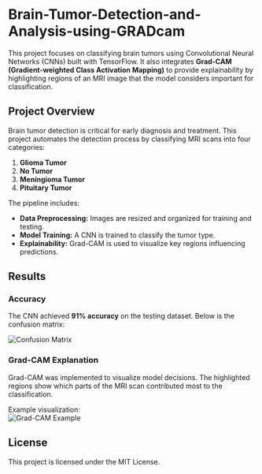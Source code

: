 # Brain-Tumor-Detection-and-Analysis-using-GRADcam

This project focuses on classifying brain tumors using Convolutional Neural Networks (CNNs) built with TensorFlow. It also integrates **Grad-CAM (Gradient-weighted Class Activation Mapping)** to provide explainability by highlighting regions of an MRI image that the model considers important for classification.  

## Project Overview  

Brain tumor detection is critical for early diagnosis and treatment. This project automates the detection process by classifying MRI scans into four categories:  
1. **Glioma Tumor**  
2. **No Tumor**  
3. **Meningioma Tumor**  
4. **Pituitary Tumor**  

The pipeline includes:  
- **Data Preprocessing:** Images are resized and organized for training and testing.  
- **Model Training:** A CNN is trained to classify the tumor type.  
- **Explainability:** Grad-CAM is used to visualize key regions influencing predictions.  

## Results  

### Accuracy  
The CNN achieved **91% accuracy** on the testing dataset. Below is the confusion matrix:  

![Confusion Matrix](https://github.com/user-attachments/assets/0ea2fe47-4a8f-4f02-af21-a8d4b27ded38)

### Grad-CAM Explanation  
Grad-CAM was implemented to visualize model decisions. The highlighted regions show which parts of the MRI scan contributed most to the classification.  

Example visualization:  
![Grad-CAM Example](https://github.com/user-attachments/assets/4f46ab2c-6a75-4516-8e48-504a0b8c4d95)

## License  

This project is licensed under the MIT License.  

